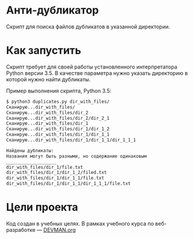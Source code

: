 # Анти-дубликатор

Скрипт для поиска файлов дубликатов в указанной директории.

# Как запустить

Скрипт требует для своей работы установленного интерпретатора Python версии 3.5.
В качестве параметра нужно указать директорию в которой нужно найти дубликаты.

Пример выполнения скрипта, Python 3.5:

```bash
$ python3 duplicates.py dir_with_files/
Сканирую...dir_with_files/
Сканирую...dir_with_files/dir_2
Сканирую...dir_with_files/dir_2/dir_2_1
Сканирую...dir_with_files/dir_1
Сканирую...dir_with_files/dir_1/dir_1_2
Сканирую...dir_with_files/dir_1/dir_1_1
Сканирую...dir_with_files/dir_1/dir_1_1/dir_1_1_1

Найдены дубликаты:
Названия могут быть разными, но содержание одинаковым
___________________
dir_with_files/dir_1/file.txt
dir_with_files/dir_1/dir_1_2/filed.txt
dir_with_files/dir_1/dir_1_1/file.txt
dir_with_files/dir_1/dir_1_1/dir_1_1_1/file.txt
```

# Цели проекта

Код создан в учебных целях. В рамках учебного курса по веб-разработке ― [DEVMAN.org](https://devman.org)
